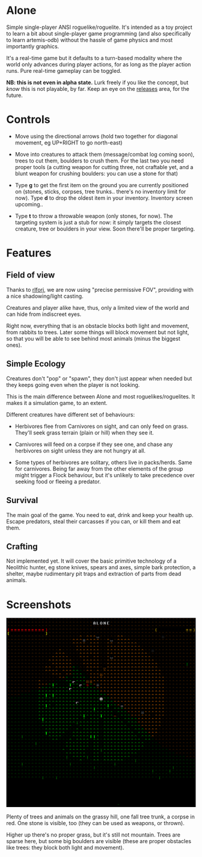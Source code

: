 # Alone

Simple single-player ANSI roguelike/roguelite. It's intended as a toy project to learn a bit about single-player game
programming (and also specifically to learn artemis-odb) without the hassle of game physics and most importantly
graphics.

It's a real-time game but it defaults to a turn-based modality where the world only advances during player actions,
for as long as the player action runs. Pure real-time gameplay can be toggled.

**NB: this is not even in alpha state.** Lurk freely if you like the concept, but *know* this is not playable, by far.
Keep an eye on the [releases](https://github.com/fabioticconi/alone-the-roguelite/releases) area, for the future.

# Controls

* Move using the directional arrows (hold two together for diagonal movement, eg UP+RIGHT to go north-east)

* Move into creatures to attack them (message/combat log coming soon), trees to cut them, boulders to crush them.
  For the last two you need proper tools (a cutting weapon for cutting three, not craftable yet, and a blunt weapon
  for crushing boulders: you can use a stone for that)
  
* Type **g** to get the first item on the ground you are currently positioned on (stones, sticks, corpses, tree trunks..
  there's no inventory limit for now).
  Type **d** to drop the oldest item in your inventory. Inventory screen upcoming..
  
* Type **t** to throw a throwable weapon (only stones, for now). The targeting system is just a stub for now: it simply
  targets the closest creature, tree or boulders in your view. Soon there'll be proper targeting.

# Features

## Field of view

Thanks to [rlforj](https://github.com/kba/rlforj), we are now using "precise permissive FOV", providing with a nice shadowing/light casting.

Creatures and player alike have, thus, only a limited view of the world and can hide from indiscreet eyes.

Right now, everything that is an obstacle blocks both light and movement, from rabbits to trees. Later some things
will block movement but not light, so that you will be able to see behind most animals (minus the biggest ones).

## Simple Ecology

Creatures don't "pop" or "spawn", they don't just appear when needed but they keeps going even when the
player is not looking.

This is the main difference between Alone and most roguelikes/roguelites. It makes it a simulation game, to an extent.

Different creatures have different set of behaviours:

* Herbivores flee from Carnivores on sight, and can only feed on grass. They'll seek grass terrain (plain or hill)
  when they see it.
   
* Carnivores will feed on a corpse if they see one, and chase any herbivores on sight unless they are not hungry at all.

* Some types of herbivores are solitary, others live in packs/herds. Same for carnivores. Being far away from the
  other elements of the group might trigger a Flock behaviour, but it's unlikely to take precedence over seeking food
  or fleeing a predator.

## Survival

The main goal of the game. You need to eat, drink and keep your health up. Escape predators, steal their carcasses if
you can, or kill them and eat them.

## Crafting

Not implemented yet. It will cover the basic primitive technology of a Neolithic hunter, eg stone knives, spears and axes,
simple bark protection, a shelter, maybe rudimentary pit traps and extraction of parts from dead animals.

# Screenshots

![alt tag](screenshots/screenshot.png)

Plenty of trees and animals on the grassy hill, one fall tree trunk, a corpse in red.
One stone is visible, too (they can be used as weapons, or thrown).

Higher up there's no proper grass, but it's still not mountain. Trees are sparse here, but some big boulders are visible (these
are proper obstacles like trees: they block both light and movement).

